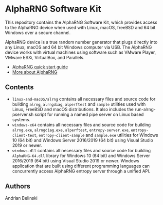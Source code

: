 # AlphaRNG Software Kit

This repository contains the AlphaRNG Software Kit, which provides access to the AlphaRNG device when used with Linux, macOS, freeBSD and 64 bit Windows
over a secure channel.

AlphaRNG device is a true random number generator that plugs directly into any Linux, macOS and 64 bit Windows computer via USB. 
The AlphaRNG device works with virtual machines using software such as VMware Player, VMware ESXi, VirtualBox, and Parallels. 

* [AlphaRNG quick start guide](https://tectrolabs.com/docs/alpharng/quick-start/)
* [More about AlphaRNG](https://tectrolabs.com/alpharng/)

## Contents

* `linux-and-macOS/alrng` contains all necessary files and source code for building `alrng`, `alrngdiag`, `alperftest` and `sample` utilities used with Linux, FreeBSD and macOS distributions. It also includes the run-alrng-pserver.sh script for running a named pipe server on Linux based systems.
* `windows-x64` contains all necessary files and source code for building `alrng.exe`, `alrngdiag.exe`, `alperftest`, `entropy-server.exe`, `entropy-client-test`, `entropy-client-sample` and `sample.exe` utilities for Windows 10 (64 bit) and Windows Server 2016/2019 (64 bit) using Visual Studio 2019 or newer.
* `windows-dll` contains all necessary files and source code for building `AlphaRNG-64.dll` library for Windows 10 (64 bit) and Windows Server 2016/2019 (64 bit) using Visual Studio 2019 or newer. Windows application that are built using different programming languages can concurrently access AlphaRNG entropy server through a unified API.



## Authors

Andrian Belinski 
